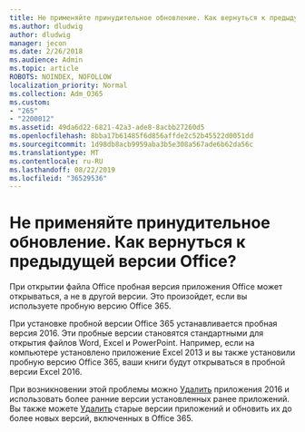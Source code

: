 ```yaml
---
title: Не применяйте принудительное обновление. Как вернуться к предыдущей версии Office?
ms.author: dludwig
author: dludwig
manager: jecon
ms.date: 2/26/2018
ms.audience: Admin
ms.topic: article
ROBOTS: NOINDEX, NOFOLLOW
localization_priority: Normal
ms.collection: Adm_O365
ms.custom:
- "265"
- "2200012"
ms.assetid: 49da6d22-6821-42a3-ade8-8acbb27260d5
ms.openlocfilehash: 8bba17b61485f6d856affde2c52b45522d0051dd
ms.sourcegitcommit: 1d98db8acb9959aba3b5e308a567ade6b62da56c
ms.translationtype: MT
ms.contentlocale: ru-RU
ms.lasthandoff: 08/22/2019
ms.locfileid: "36529536"
---
```

# <a name="dont-force-me-to-upgrade-how-do-i-go-back-to-the-previous-office-version"></a>Не применяйте принудительное обновление. Как вернуться к предыдущей версии Office?

При открытии файла Office пробная версия приложения Office может открываться, а не в другой версии. Это произойдет, если вы используете пробную версию Office 365.
  
При установке пробной версии Office 365 устанавливается пробная версия 2016. Эти пробные версии становятся стандартными для открытия файлов Word, Excel и PowerPoint. Например, если на компьютере установлено приложение Excel 2013 и вы также установили пробную версию Office 365, ваши книги будут открываться в пробной версии Excel 2016.
  
При возникновении этой проблемы можно [Удалить](https://support.office.com/article/9dd49b83-264a-477a-8fcc-2fdf5dbf61d8.aspx) приложения 2016 и использовать более ранние версии установленных ранее приложений. Вы также можете [Удалить](https://support.office.com/article/9dd49b83-264a-477a-8fcc-2fdf5dbf61d8.aspx) старые версии приложений и обновить их до более новых версий, включенных в Office 365.
